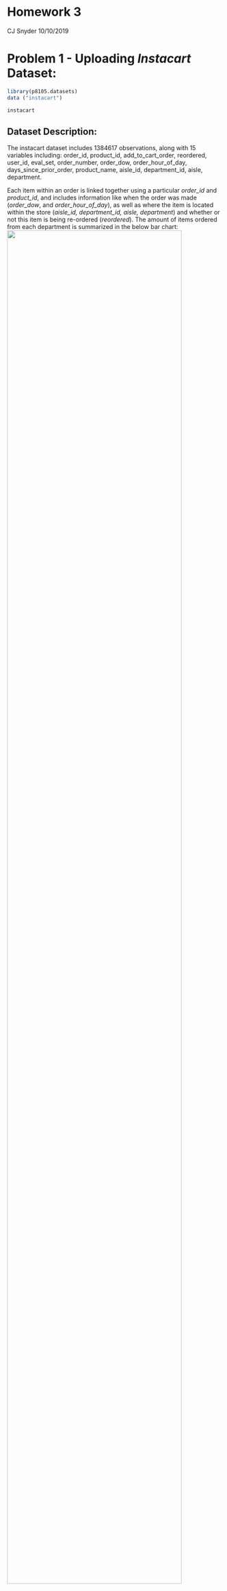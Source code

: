 Homework 3
================
CJ Snyder
10/10/2019

# **Problem 1 - Uploading *Instacart* Dataset:**

``` r
library(p8105.datasets)
data ("instacart")

instacart
```

## **Dataset Description:**

The instacart dataset includes 1384617 observations, along with 15
variables including: order\_id, product\_id, add\_to\_cart\_order,
reordered, user\_id, eval\_set, order\_number, order\_dow,
order\_hour\_of\_day, days\_since\_prior\_order, product\_name,
aisle\_id, department\_id, aisle, department.

Each item within an order is linked together using a particular
*order\_id* and *product\_id*, and includes information like when the
order was made (*order\_dow*, and *order\_hour\_of\_day*), as well as
where the item is located within the store (*aisle\_id, department\_id,
aisle, department*) and whether or not this item is being re-ordered
(*reordered*). The amount of items ordered from each department is
summarized in the below bar chart:
<img src="p8015_hw3_cs3779_files/figure-gfm/unnamed-chunk-2-1.png" width="90%" />

The largest number of orders occured on Sunday according to the below
chart:
<img src="p8015_hw3_cs3779_files/figure-gfm/unnamed-chunk-3-1.png" width="90%" />

The total number of aisles collected by *Instacart* is 134. The aisle
that had the most items ordered from it was **fresh vegetables** with
*150609* items bought, followed closely by **fresh fruits** with
*150473* items bought.

The aisles that had over 10,000 items bought from them are shown in the
below plot (organized from the items that were bought the most to those
that were bought the
least):

<img src="p8015_hw3_cs3779_files/figure-gfm/unnamed-chunk-6-1.png" width="90%" />

The three most popular items bought from aisles labeled as *“baking
ingredients”*, *“dog food care”*, and *“packaged vegetables fruits”* are
as follows:

    ## # A tibble: 9 x 4
    ## # Groups:   Aisle [3]
    ##   Aisle           `Prodcut ID` `Product Name`               `Amount Bought`
    ##   <chr>                  <int> <chr>                                  <int>
    ## 1 baking ingredi~        23405 Pure Baking Soda                         387
    ## 2 baking ingredi~        23537 Light Brown Sugar                        499
    ## 3 baking ingredi~        49533 Cane Sugar                               336
    ## 4 dog food care            722 Snack Sticks Chicken & Rice~              30
    ## 5 dog food care          17471 Small Dog Biscuits                        26
    ## 6 dog food care          23329 Organix Chicken & Brown Ric~              28
    ## 7 packaged veget~        21903 Organic Baby Spinach                    9784
    ## 8 packaged veget~        27966 Organic Raspberries                     5546
    ## 9 packaged veget~        39275 Organic Blueberries                     4966

For “baking ingredients”, the three most bought items include *Pure
Baking Soda*, *Light Brown Sugar*, and *Cane Sugar*. For “dog food
care”, they include *Snack Sticks Chicken & Rice Recipe Dog Treats*,
*Small Dog Biscuits*, and *Organix Chicken & Brown Rice Recipe*. For
“packaged vegetables fruits”, they include *Organic Baby Spinach*,
*Organic Raspberries*, and *Organic Blueberries*.

The mean hour of the day in which *Pink Lady Apples* and *Coffee Ice
Cream* are ordered throughout the week are listed in the table below:

    ## # A tibble: 2 x 8
    ##   product_name     Sunday Monday Tuesday Wednesday Thursday Friday Saturday
    ##   <chr>             <dbl>  <dbl>   <dbl>     <dbl>    <dbl>  <dbl>    <dbl>
    ## 1 Pink Lady Apples   13.4   11.4    11.7      14.2     11.6   12.8     11.9
    ## 2 Coffee Ice Cream   13.8   14.3    15.4      15.3     15.2   12.3     13.8

According to the above table, it seems as thought “Pink Lady Apples” are
purchased the earliest on Monday, and the latest on Wednesday.
Meanwhile, “Coffee Ice Cream” is purchased the earliest on Friday, and
the latest on Tuesday.

# **Problem 2 - Uploading *BRFSS* Dataset:**

``` r
library(p8105.datasets)
data("brfss_smart2010")

brfss_smart2010
```

## Data Cleaning for *brfss\_smar2010* dataset:

``` r
names(brfss_smart2010)[] <- tolower(names(brfss_smart2010)[])

brfss_smart2010 %>% 
  filter(topic=="Overall Health") %>% 
  count(response)
```

    ## # A tibble: 5 x 2
    ##   response      n
    ##   <chr>     <int>
    ## 1 Excellent  2125
    ## 2 Fair       2125
    ## 3 Good       2125
    ## 4 Poor       2125
    ## 5 Very good  2125

``` r
brfss_smart2010 = 
  brfss_smart2010 %>% 
    filter(topic=="Overall Health",
           response %in% c("Excellent", "Fair", "Good", "Poor")
           ) %>%
  mutate(
    response = as.character(response),
    response = factor(response,levels=c("Poor", "Fair", "Good", "Excellent"))
  )
```

### Question 2a

``` r
brfss_2002 = 
  brfss_smart2010 %>% 
    filter(year=="2002") %>% 
    group_by(locationabbr) %>% 
    summarize(
      unique_location = n_distinct(locationdesc)
    ) %>% 
  filter(unique_location>=7)

print(brfss_2002)
```

    ## # A tibble: 6 x 2
    ##   locationabbr unique_location
    ##   <chr>                  <int>
    ## 1 CT                         7
    ## 2 FL                         7
    ## 3 MA                         8
    ## 4 NC                         7
    ## 5 NJ                         8
    ## 6 PA                        10

In 2002, the states that had 7 or more locations from which the
government collected data include Connecticut, Florida, Massachusetts,
North Carolina, New Jersey, and Pennsylvania

``` r
brfss_2010 = 
  brfss_smart2010 %>% 
    filter(year=="2010") %>% 
    group_by(locationabbr) %>% 
    summarize(
      unique_location = n_distinct(locationdesc)
    ) %>% 
  filter(unique_location>=7)

print(brfss_2010)
```

    ## # A tibble: 14 x 2
    ##    locationabbr unique_location
    ##    <chr>                  <int>
    ##  1 CA                        12
    ##  2 CO                         7
    ##  3 FL                        41
    ##  4 MA                         9
    ##  5 MD                        12
    ##  6 NC                        12
    ##  7 NE                        10
    ##  8 NJ                        19
    ##  9 NY                         9
    ## 10 OH                         8
    ## 11 PA                         7
    ## 12 SC                         7
    ## 13 TX                        16
    ## 14 WA                        10

While in 2010, the stats that had 7 or more locations from which the
government collected data include California, Colorodo, Florida,
Massachusetts, Maryland, North Carolina, Nebraska, New Jersey, New York,
Ohio, Pennsylvania, South Carolina, Texas and Washington.

### Question 2b

``` r
brfss_excel_df = 
  brfss_smart2010 %>% 
    filter(response=="Excellent") %>% 
  group_by(year, locationabbr) %>% 
  mutate(
    mean_data_value = mean(data_value)
  ) %>% 
  select(year, locationabbr, mean_data_value) %>% 
  distinct()
```

#### **Spaghetti-Plot**

``` r
brfss_excel_df %>% 
  ggplot(aes(x=year, y=mean_data_value, group=locationabbr)) +
    geom_line(aes(color=locationabbr)) + 
  labs(
    x = "Year Data was Collected",
    y = "Mean Value of Data Value Across State Collection Locations"
  ) +
  theme(legend.key.width = unit(3,"cm"),
        legend.key.height = unit(0.25, "cm")) 
```

<img src="p8015_hw3_cs3779_files/figure-gfm/unnamed-chunk-14-1.png" width="90%" />

Overall the average “data value” seems to be decreasing over time (from
2002 - 2010) for all participating states. Over the span of this time
frame, there seems to be large variability in the average “data value”
for some states. However, there seems to be a trend over this range of
time that indicates that West Viginia seems to have the lowest overall
data value, while Washington D.C.s seems to have the greatest overall
value.

### Question 2c

#### 2006 Dataset for NY State Locations

``` r
ny_plot_2006 = 
  brfss_smart2010 %>% 
  filter(year=="2006",
         locationabbr=="NY") %>%
  ggplot(aes(x=locationdesc, y=data_value, group=response, color=response)) +
  geom_point() +
  labs(
    x = "Data Collection Locations",
    y = "Data Value"
  )
ny_plot_2006
```

<img src="p8015_hw3_cs3779_files/figure-gfm/unnamed-chunk-15-1.png" width="90%" />

In 2006, the data value for any given “poor” response-type seemed very
similar across locations. This can also be seen with any given “fair”
response-type. However, when looking at “good” and “excellent”
response-types, there seems to be some variability about how they are
classified. For example, in all locations except for *New York County*
the “good” response type had a high data value than the “excellent”
response-type. And the difference between these two responses also
varried greatly, with *Kings County* having the greatest difference,
while for *Westchester County* the values are practically the same.

#### 2010 Dataset for NY State Locations

``` r
ny_plot_2010 = 
  brfss_smart2010 %>% 
  filter(year=="2010",
         locationabbr=="NY") %>%
  ggplot(aes(x=locationdesc, y=data_value, group=response, color=response)) +
  geom_point() +
  labs(
    x = "Data Collection Locations",
    y = "Data Value"
  ) +
  theme(axis.text.x = element_text(size=8,angle=45,vjust=0.45))
ny_plot_2010
```

<img src="p8015_hw3_cs3779_files/figure-gfm/unnamed-chunk-16-1.png" width="90%" />

Similarly to the 2006 dataset, the 2010 dataset still retains the same
pattern of similar data value for “poor” and “fair” response-types
across the various NY-state data collection locations. It is impotant to
note that there are 3 additional locations that were established by
2010, including: *Bronx County*, *Erie County*, and *Monroe County*. In
addition to *New York County*, now *Monroe County*, and *Westchester
County* have it so that their “excellent” response-type have a greater
value than their “good” response-types. Also, instead of *Kings County*,
it now appears that *Bronx County* has the greatest difference between
its “good” and “excellent” response-type data values.

# **Problem 3 - Uploading the *Accelerometer* Dataset:**

